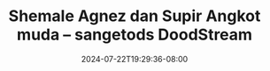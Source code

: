 --- 
title: "Shemale Agnez dan Supir Angkot muda – sangetods  DoodStream"
description: "video bokeh Shemale Agnez dan Supir Angkot muda – sangetods  DoodStream twitter full terbaru"
date: 2024-07-22T19:29:36-08:00
file_code: "w0w3z8i9kgjf"
draft: false
cover: "6rlp4vk3uxypd9s8.jpg"
tags: ["Shemale", "Agnez", "dan", "Supir", "Angkot", "muda", "sangetods", "DoodStream", "bokep-indo", "bokep-viral", "bokep-ig"]
length: 1250
fld_id: "1483800"
foldername: "Agnes"
categories: ["Agnes"]
views: 0
---